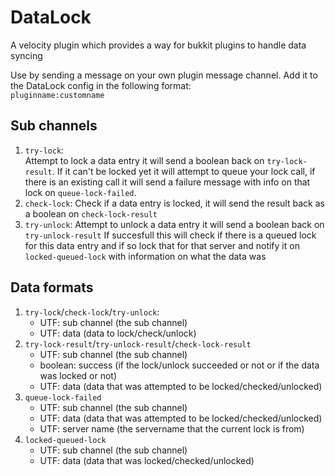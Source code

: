 # DataLock
<p>A velocity plugin which provides a way for bukkit plugins to handle data syncing</p>

<p>Use by sending a message on your own plugin message channel. Add it to the DataLock config in the following format:<br>
	<code>pluginname:customname</code></p>

## Sub channels
<ol>
  <li>
		<code>try-lock</code>:<br>Attempt to lock a data entry it will send a boolean back on <code>try-lock-result</code>.
		If it can't be locked yet it will attempt to queue your lock call,
		if there is an existing call it will send a failure message with info on that lock on <code>queue-lock-failed</code>.
	</li>
  <li>
		<code>check-lock</code>: Check if a data entry is locked, it will send the result back as a boolean on <code>check-lock-result</code>
	</li>
	<li>
		<code>try-unlock</code>: Attempt to unlock a data entry it will send a boolean back on <code>try-unlock-result</code>
    If succesfull this will check if there is a queued lock for this data entry and if so lock that for that server and notify it on
    <code>locked-queued-lock</code> with information on what the data was
	</li>
</ol>

## Data formats
<ol>
	<li><code>try-lock</code>/<code>check-lock</code>/<code>try-unlock</code>:
		<ul>
			<li>UTF: sub channel (the sub channel)</li>
			<li>UTF: data (data to lock/check/unlock)</li>
		</ul>
	</li>
	<li><code>try-lock-result</code>/<code>try-unlock-result</code>/<code>check-lock-result</code>
		<ul>
    	<li>UTF: sub channel (the sub channel)
    	<li>boolean: success (if the lock/unlock succeeded or not or if the data was locked or not)</li>
    	<li>UTF: data (data that was attempted to be locked/checked/unlocked)</li>
		</ul>
	</li>
  <li><code>queue-lock-failed</code>
		<ul>
    	<li>UTF: sub channel (the sub channel)</li>
    	<li>UTF: data (data that was attempted to be locked/checked/unlocked)</li>
    	<li>UTF: server name (the servername that the current lock is from)</li>
		</ul>
	</li>
  <li><code>locked-queued-lock</code>
		<ul>
    	<li>UTF: sub channel (the sub channel)</li>
   		<li>UTF: data (data that was locked/checked/unlocked)</li>
		</ul>
	</li>
</ol>
